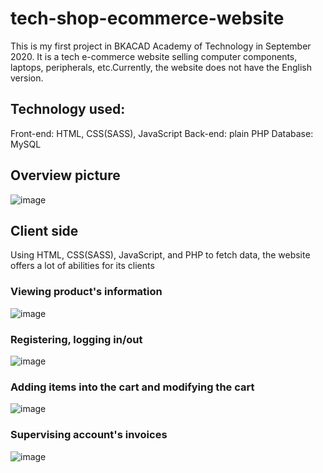 # tech-shop-ecommerce-website
This is my first project in BKACAD Academy of Technology in September 2020. It is a tech e-commerce website selling computer components, laptops,  peripherals, etc.Currently, the website does not have the English version.

## Technology used:
  Front-end: HTML, CSS(SASS), JavaScript
  Back-end: plain PHP 
  Database: MySQL
  
 ## Overview picture
 
![image](https://user-images.githubusercontent.com/61381778/112108978-89c29580-8be3-11eb-9ea1-a2c93402fda0.png)
 
 
## Client side
Using HTML, CSS(SASS), JavaScript, and PHP to fetch data, the website offers a lot of abilities for its clients

### Viewing product's information

![image](https://user-images.githubusercontent.com/61381778/112109317-fb9adf00-8be3-11eb-8ebd-c48b979ca04f.png)

### Registering, logging in/out

![image](https://user-images.githubusercontent.com/61381778/112109464-313fc800-8be4-11eb-86be-0a4076e3ed86.png)

### Adding items into the cart and modifying the cart

![image](https://user-images.githubusercontent.com/61381778/112109758-867bd980-8be4-11eb-9dfc-99ed12e6af60.png)

### Supervising account's invoices

![image](https://user-images.githubusercontent.com/61381778/112109836-a7442f00-8be4-11eb-96fa-37d60b2a404d.png)

